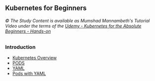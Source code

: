 
## Kubernetes for Beginners

###### © The Study Content is available as Mumshad Mannambeth's Tutorial Video under the terms of the [Udemy - Kubernetes for the Absolute Beginners - Hands-on](https://www.udemy.com/course/learn-kubernetes/)  

### Introduction
- [Kubernetes Overview](./overview.md)  
- [PODS](./pods.md)  
- [YAML](./yaml.md)  
- [Pods with YAML](./podsWithYaml.md)